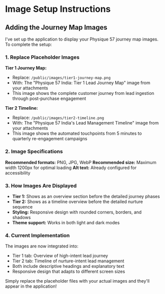 # Image Setup Instructions

## Adding the Journey Map Images

I've set up the application to display your Physique 57 journey map images. To complete the setup:

### 1. Replace Placeholder Images

**Tier 1 Journey Map:**
- Replace: `/public/images/tier1-journey-map.png`
- With: The "Physique 57 India: Tier 1 Lead Journey Map" image from your attachments
- This image shows the complete customer journey from lead ingestion through post-purchase engagement

**Tier 2 Timeline:**
- Replace: `/public/images/tier2-timeline.png` 
- With: The "Physique 57 India's Lead Management Timeline" image from your attachments
- This image shows the automated touchpoints from 5 minutes to quarterly re-engagement campaigns

### 2. Image Specifications

**Recommended formats:** PNG, JPG, WebP
**Recommended size:** Maximum width 1200px for optimal loading
**Alt text:** Already configured for accessibility

### 3. How Images Are Displayed

- **Tier 1:** Shows as an overview section before the detailed journey phases
- **Tier 2:** Shows as a timeline overview before the detailed nurture sequence
- **Styling:** Responsive design with rounded corners, borders, and shadows
- **Theme support:** Works in both light and dark modes

### 4. Current Implementation

The images are now integrated into:
- Tier 1 tab: Overview of high-intent lead journey
- Tier 2 tab: Timeline of nurture-intent lead management
- Both include descriptive headings and explanatory text
- Responsive design that adapts to different screen sizes

Simply replace the placeholder files with your actual images and they'll appear in the application!